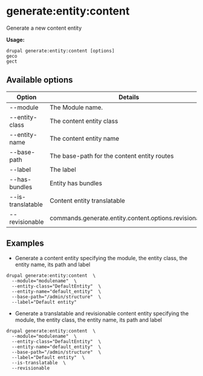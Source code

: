 # generate:entity:content
Generate a new content entity

**Usage:**
```
drupal generate:entity:content [options]
geco
gect
```

## Available options
Option | Details
-------|-------------
--module | The Module name.
--entity-class | The content entity class
--entity-name | The content entity name
--base-path | The base-path for the content entity routes
--label | The label
--has-bundles | Entity has bundles
--is-translatable | Content entity translatable
--revisionable | commands.generate.entity.content.options.revisionable

## Examples
* Generate a content entity specifying the module, the entity class, the entity name, its path and label
```
drupal generate:entity:content  \
  --module="modulename"  \
  --entity-class="DefaultEntity"  \
  --entity-name="default_entity"  \
  --base-path="/admin/structure"  \
  --label="Default entity"
```
* Generate a translatable and revisionable content entity specifying the module, the entity class, the entity name, its path and label
```
drupal generate:entity:content  \
  --module="modulename"  \
  --entity-class="DefaultEntity"  \
  --entity-name="default_entity"  \
  --base-path="/admin/structure"  \
  --label="Default entity"  \
  --is-translatable  \
  --revisionable
```
